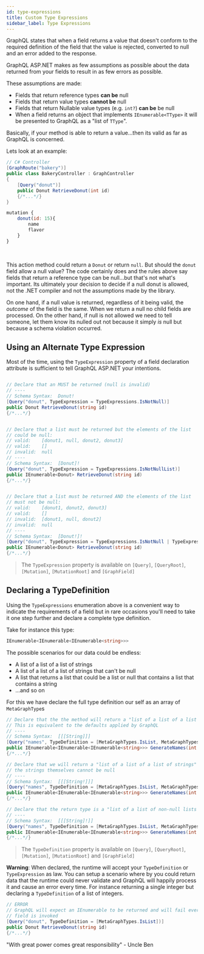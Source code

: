 ```yaml
---
id: type-expressions
title: Custom Type Expressions
sidebar_label: Type Expressions
---
```


GraphQL states that when a field returns a value that doesn't conform to the required definition of the field that the value is rejected, converted to null and an error added to the response.

GraphQL ASP.NET makes as few assumptions as possible about the data returned from your fields to result in as few errors as possible.

These assumptions are made:

-   Fields that return reference types **can be** null
-   Fields that return value types **cannot be** null
-   Fields that return Nullable value types (e.g. `int?`) **can be** be null
-   When a field returns an object that implements `IEnumerable<TType>` it will be presented to GraphQL as a "list of `TType`".

Basically, if your method is able to return a value...then its valid as far as GraphQL is concerned.

Lets look at an example:

<div class="sideBySideCode hljs">
<div>

```csharp
// C# Controller
[GraphRoute("bakery")]
public class BakeryController : GraphController
{
    [Query("donut")]
    public Donut RetrieveDonut(int id)
    {/*...*/}
}
```

</div>
<div>

```javascript
mutation {
    donut(id: 15){
        name
        flavor
    }
}
```

</div>
</div>
<br/>

This action method could return a `Donut` or return `null`. But should the `donut` field allow a null value? The code certainly does and the rules above say fields that return a reference type can be null...but that's not what's important. Its ultimately your decision to decide if a null donut is allowed, not the .NET compiler and not the assumptions made by the library.

On one hand, if a null value is returned, regardless of it being valid, the _outcome_ of the field is the same. When we return a null no child fields are processed. On the other hand, if null is not allowed we need to tell someone, let them know its nulled out not because it simply _is_ null but because a schema violation occurred.

## Using an Alternate Type Expression

Most of the time, using the `TypeExpression` property of a field declaration attribute is sufficient to tell GraphQL ASP.NET your intentions.

```csharp

// Declare that an MUST be returned (null is invalid)
// ----
// Schema Syntax:  Donut!
[Query("donut", TypeExpression = TypeExpressions.IsNotNull)]
public Donut RetrieveDonut(string id)
{/*...*/}


// Declare that a list must be returned but the elements of the list
// could be null:
// valid:    [donut1, null, donut2, donut3]
// valid:    []
// invalid:  null
// ----
// Schema Syntax:  [Donut]!
[Query("donut", TypeExpression = TypeExpressions.IsNotNullList)]
public IEnumerable<Donut> RetrieveDonut(string id)
{/*...*/}


// Declare that a list must be returned AND the elements of the list
// must not be null:
// valid:    [donut1, donut2, donut3]
// valid:    []
// invalid:  [donut1, null, donut2]
// invalid:  null
// ----
// Schema Syntax:  [Donut!]!
[Query("donut", TypeExpression = TypeExpressions.IsNotNull | TypeExpressions.IsNotNullList)]
public IEnumerable<Donut> RetrieveDonut(string id)
{/*...*/}
```

> The `TypeExpression` property is available on `[Query]`, `[QueryRoot]`, `[Mutation]`, `[MutationRoot]` and `[GraphField]`

## Declaring a TypeDefinition

Using the `TypeExpressions` enumeration above is a convenient way to indicate the requirements of a field but in rare occasions you'll need to take it one step further and declare a complete type definition.

Take for instance this type:

```csharp
IEnumerable<IEnumerable<IEnumerable<string>>>
```

The possible scenarios for our data could be endless:

-   A list of a list of a list of strings
-   A list of a list of a list of strings that can't be null
-   A list that returns a list that could be a list or null that contains a list that contains a string
-   ...and so on

For this we have declare the full type definition our self as an array of `MetaGraphType`s

```csharp
// Declare that the the method will return a "list of a list of a list of strings" and that any element could be null
// This is equivalent to the defaults applied by GraphQL
// ----
// Schema Syntax:  [[[String]]]
[Query("names", TypeDefinition = [MetaGraphTypes.IsList, MetaGraphTypes.IsList, MetaGraphTypes.IsList])]
public IEnumerable<IEnumerable<IEnumerable<string>>> GenerateNames(int seed)
{/*...*/}

// Declare that we will return a "list of a list of a list of strings" and while any list could be null,
// the strings themselves cannot be null
// ----
// Schema Syntax:  [[[String!]]]
[Query("names", TypeDefinition = [MetaGraphTypes.IsList, MetaGraphTypes.IsList, MetaGraphTypes.IsList, MetaGraphTypes.IsNotNull])]
public IEnumerable<IEnumerable<IEnumerable<string>>> GenerateNames(int seed)
{/*...*/}

// Declare that the return type is a "list of a list of non-null lists of strings".
// ----
// Schema Syntax:  [[[String]!]]
[Query("names", TypeDefinition = [MetaGraphTypes.IsList, MetaGraphTypes.IsList,  MetaGraphTypes.IsNotNull, MetaGraphTypes.IsList])]
public IEnumerable<IEnumerable<IEnumerable<string>>> GenerateNames(int seed)
{/*...*/}
```

> The `TypeDefinition` property is available on `[Query]`, `[QueryRoot]`, `[Mutation]`, `[MutationRoot]` and `[GraphField]`

**Warning**: When declared, the runtime will accept your `TypeDefinition` or `TypeExpression` as law. You can setup a scenario where by you could return data that the runtime could never validate and GraphQL will happily process it and cause an error every time. For instance returning a single integer but declaring a `TypeDefinition` of a list of integers.

```csharp
// ERROR
// GraphQL will expect an IEnumerable to be returned and will fail every time this
// field is invoked
[Query("donut", TypeDefinition = [MetaGraphTypes.IsList])]
public Donut RetrieveDonut(string id)
{/*...*/}
```

"With great power comes great responsibility" - Uncle Ben
